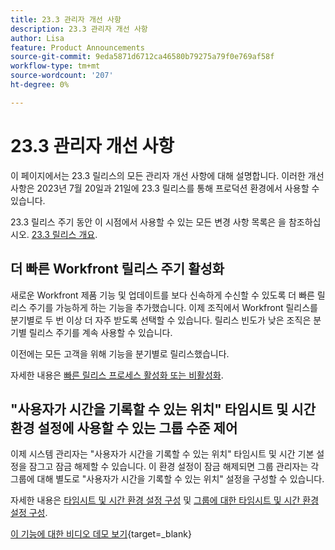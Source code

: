 ```yaml
---
title: 23.3 관리자 개선 사항
description: 23.3 관리자 개선 사항
author: Lisa
feature: Product Announcements
source-git-commit: 9eda5871d6712ca46580b79275a79f0e769af58f
workflow-type: tm+mt
source-wordcount: '207'
ht-degree: 0%

---
```


# 23.3 관리자 개선 사항

이 페이지에서는 23.3 릴리스의 모든 관리자 개선 사항에 대해 설명합니다. 이러한 개선 사항은 2023년 7월 20일과 21일에 23.3 릴리스를 통해 프로덕션 환경에서 사용할 수 있습니다.

23.3 릴리스 주기 동안 이 시점에서 사용할 수 있는 모든 변경 사항 목록은 을 참조하십시오. [23.3 릴리스 개요](/help/quicksilver/product-announcements/product-releases/23.3-release-activity/23-3-release-overview.md).

## 더 빠른 Workfront 릴리스 주기 활성화

새로운 Workfront 제품 기능 및 업데이트를 보다 신속하게 수신할 수 있도록 더 빠른 릴리스 주기를 가능하게 하는 기능을 추가했습니다. 이제 조직에서 Workfront 릴리스를 분기별로 두 번 이상 더 자주 받도록 선택할 수 있습니다. 릴리스 빈도가 낮은 조직은 분기별 릴리스 주기를 계속 사용할 수 있습니다.

이전에는 모든 고객을 위해 기능을 분기별로 릴리스했습니다.

자세한 내용은 [빠른 릴리스 프로세스 활성화 또는 비활성화](/help/quicksilver/administration-and-setup/set-up-workfront/configure-system-defaults/enable-fast-release-process.md).

## &quot;사용자가 시간을 기록할 수 있는 위치&quot; 타임시트 및 시간 환경 설정에 사용할 수 있는 그룹 수준 제어

이제 시스템 관리자는 &quot;사용자가 시간을 기록할 수 있는 위치&quot; 타임시트 및 시간 기본 설정을 잠그고 잠금 해제할 수 있습니다. 이 환경 설정이 잠금 해제되면 그룹 관리자는 각 그룹에 대해 별도로 &quot;사용자가 시간을 기록할 수 있는 위치&quot; 설정을 구성할 수 있습니다.

자세한 내용은 [타임시트 및 시간 환경 설정 구성](/help/quicksilver/administration-and-setup/set-up-workfront/configure-timesheets-schedules/timesheet-and-hour-preferences.md) 및 [그룹에 대한 타임시트 및 시간 환경 설정 구성](/help/quicksilver/administration-and-setup/manage-groups/create-and-manage-groups/configure-timesheet-hour-preferences-group.md).

[이 기능에 대한 비디오 데모 보기](https://video.tv.adobe.com/v/3419111/){target=_blank}

